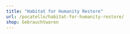 ```yaml
---
title: "Habitat for Humanity Restore"
url: /pocatello/habitat-for-humanity-restore/
shop: Gebrauchtwaren
---
```

